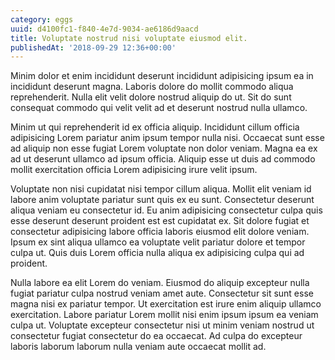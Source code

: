 ```yaml
---
category: eggs
uuid: d4100fc1-f840-4e7d-9034-ae6186d9aacd
title: Voluptate nostrud nisi voluptate eiusmod elit.
publishedAt: '2018-09-29 12:36+00:00'
---
```


Minim dolor et enim incididunt deserunt incididunt adipisicing ipsum ea in incididunt deserunt magna. Laboris dolore do mollit commodo aliqua reprehenderit. Nulla elit velit dolore nostrud aliquip do ut. Sit do sunt consequat commodo qui velit velit ad et deserunt nostrud nulla ullamco.

Minim ut qui reprehenderit id ex officia aliquip. Incididunt cillum officia adipisicing Lorem pariatur anim ipsum tempor nulla nisi. Occaecat sunt esse ad aliquip non esse fugiat Lorem voluptate non dolor veniam. Magna ea ex ad ut deserunt ullamco ad ipsum officia. Aliquip esse ut duis ad commodo mollit exercitation officia Lorem adipisicing irure velit ipsum.

Voluptate non nisi cupidatat nisi tempor cillum aliqua. Mollit elit veniam id labore anim voluptate pariatur sunt quis ex eu sunt. Consectetur deserunt aliqua veniam eu consectetur id. Eu anim adipisicing consectetur culpa quis esse deserunt deserunt proident est est cupidatat ex. Sit dolore fugiat et consectetur adipisicing labore officia laboris eiusmod elit dolore veniam. Ipsum ex sint aliqua ullamco ea voluptate velit pariatur dolore et tempor culpa ut. Quis duis Lorem officia nulla aliqua ex adipisicing culpa qui ad proident.

Nulla labore ea elit Lorem do veniam. Eiusmod do aliquip excepteur nulla fugiat pariatur culpa nostrud veniam amet aute. Consectetur sit sunt esse magna nisi ex pariatur tempor. Ut exercitation est irure enim aliquip ullamco exercitation. Labore pariatur Lorem mollit nisi enim ipsum ipsum ea veniam culpa ut. Voluptate excepteur consectetur nisi ut minim veniam nostrud ut consectetur fugiat consectetur do ea occaecat. Ad culpa do excepteur laboris laborum laborum nulla veniam aute occaecat mollit ad.